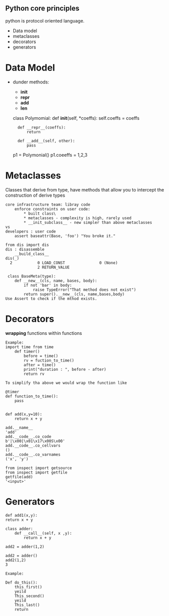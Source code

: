 ## Python core principles
python is protocol oriented language.

* Data model
* metaclasses
* decorators
* generators

# Data Model
* dunder methods:
    * __init__
    * __repr__
    * __add__
    * __len__


    class Polymomial:
        def __init__(self, *coeffs):
            self.coeffs = coeffs
        
        def __repr__(coeffs):
            return 
            
        def __add__(self, other):
            pass
    p1 = Polymonial()
    p1.coeeffs = 1,2,3
   
 # Metaclasses
 
 Classes that derive from type, have methods that  allow you to intercept the construction of derive types
 
 
    core infrastructure team: libray code
        enforce constraints on user code:
            * built class\
            * metaclasses - complexity is high, rarely used
            * __init_subclass__ - new simpler than above metaclasses
    vs 
    developers : user code
        assert baseattr(Base, 'foo') "You broke it."
 
    from dis import dis 
    dis : disassemble
        __build_class__
    dis(_)
      2           0 LOAD_CONST               0 (None)
                  2 RETURN_VALUE
 
     class BaseMeta(type):
        def __new__(cls, name, bases, body):
            if not 'bar' in body:
                raise TypeError("That method does not exist")
            return super().__new__(cls, name,bases,body)
    Use Assert to check if the mthod exists.
    
            
# Decorators
**wrapping** functions within functions

    Example:
    import time from time
        def timer()
            before = time()
            rv = fuction_to_time()
            after = time()
            print("duration : ", before - after)
            return rv
            
    To simplify tha above we would wrap the function like
    
    @timer
    def function_to_time():
        pass
        

    def add(x,y=10):
        return x + y
        
    add.__name__
    'add'
    add.__code__.co_code
    b'|\x00|\x01\x17\x00S\x00'
    add.__code__.co_cellvars
    ()
    add.__code__.co_varnames
    ('x', 'y')

    from inspect import getsource    
    from inspect import getfile
    getfile(add)
    '<input>'

# Generators

    def add1(x,y):
    return x + y
    
    class adder:
        def __call__(self, x ,y):
            return x + y
        
    add2 = adder(1,2)
 
    add2 = adder()
    add2(1,2)
    3
    
    Example:
    
    Def do_this():
        this_first()
        yeild
        This_second()
        yeild
        This_last()
        return